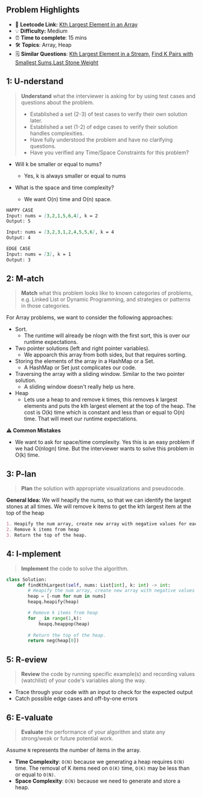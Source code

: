 ## Problem Highlights

* 🔗 **Leetcode Link:** [Kth Largest Element in an Array](https://leetcode.com/problems/kth-largest-element-in-an-array/)
* 💡 **Difficulty:** Medium
* ⏰ **Time to complete**: 15 mins
* 🛠️ **Topics**: Array, Heap 
* 🗒️ **Similar Questions**: [Kth Largest Element in a Stream](https://leetcode.com/problems/kth-largest-element-in-a-stream/), [Find K Pairs with Smallest Sums](https://leetcode.com/problems/find-k-pairs-with-smallest-sums/),[Last Stone Weight](https://leetcode.com/problems/last-stone-weight/)
    
## 1: U-nderstand
 
> **Understand** what the interviewer is asking for by using test cases and questions about the problem.
> 
> - Established a set (2-3) of test cases to verify their own solution later.
> - Established a set (1-2) of edge cases to verify their solution handles complexities.
> - Have fully understood the problem and have no clarifying questions.
> - Have you verified any Time/Space Constraints for this problem?

- Will k be smaller or equal to nums?
    - Yes, k is always smaller or equal to nums

- What is the space and time complexity?
    - We want O(n) time and O(n) space. 


```markdown
HAPPY CASE
Input: nums = [3,2,1,5,6,4], k = 2
Output: 5

Input: nums = [3,2,3,1,2,4,5,5,6], k = 4
Output: 4

EDGE CASE
Input: nums = [3], k = 1
Output: 3
```   
    
## 2: M-atch

<!-- See https://docs.google.com/document/d/1hYT1hoOJ6pFIt8A5q-PIZmYP7pB4WqlzyUJgFx9x2mY/edit#heading=h.ya2de4n4zsds for list of algorithms based on question type-->

> **Match** what this problem looks like to known categories of problems, e.g. Linked List or Dynamic Programming, and strategies or patterns in those categories.

For Array problems, we want to consider the following approaches:

- Sort. 
    - The runtime will already be nlogn with the first sort, this is over our runtime expectations.
- Two pointer solutions (left and right pointer variables). 
    - We appoarch this array from both sides, but that requires sorting.
- Storing the elements of the array in a HashMap or a Set. 
    - A HashMap or Set just complicates our code.
- Traversing the array with a sliding window. Similar to the two pointer solution. 
    - A sliding window doesn't really help us here.
- Heap
    - Lets use a heap to and remove k times, this removes k largest elements and puts the kth largest element at the top of the heap. The cost is O(k) time which is constant and less than or equal to O(n) time. That will meet our runtime expectations.

**⚠️ Common Mistakes**

* We want to ask for space/time complexity. Yes this is an easy problem if we had O(nlogn) time. But the interviewer wants to solve this problem in O(k) time.


## 3: P-lan

> **Plan** the solution with appropriate visualizations and pseudocode.

**General Idea:** We will heapify the nums, so that we can identify the largest stones at all times. We will remove k items to get the kth largest item at the top of the heap


```markdown
1. Heapify the num array, create new array with negative values for each num, because python only supports minimum heaps.
2. Remove k items from heap
3. Return the top of the heap. 
```

## 4: I-mplement

> **Implement** the code to solve the algorithm.

```python
class Solution:
    def findKthLargest(self, nums: List[int], k: int) -> int:
        # Heapify the num array, create new array with negative values for each num, because python only supports minimum heaps.
        heap = [-num for num in nums]
        heapq.heapify(heap)

        # Remove k items from heap
        for _ in range(1,k):
            heapq.heappop(heap)
        
        # Return the top of the heap.
        return neg(heap[0])
```
    
## 5: R-eview

> **Review** the code by running specific example(s) and recording values (watchlist) of your code's variables along the way.

- Trace through your code with an input to check for the expected output
- Catch possible edge cases and off-by-one errors

## 6: E-valuate

> **Evaluate** the performance of your algorithm and state any strong/weak or future potential work.

Assume `N` represents the number of items in the array.

* **Time Complexity**: `O(N)` because we generating a heap requires `O(N)` time. The removal of K items need on `O(K)` time, `O(K)` may be less than or equal to `O(N)`.
* **Space Complexity**: `O(N)` because we need to generate and store a heap. 